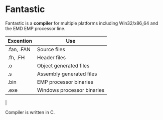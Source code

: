 # Fantastic

Fantastic is a **compiler** for multiple platforms including Win32/x86_64 and the EMD EMP processor line.

| Excention | Use |
|-|-|
| .fan, .FAN | Source files |
| .fh, .FH | Header files |
| .o | Object generated files |
| .s | Assembly generated files |
| .bin | EMP processor binaries |
| .exe | Windows processor binaries |
|

Compiler is written in C.
